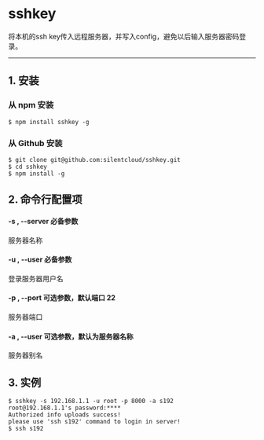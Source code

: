 # sshkey

将本机的ssh key传入远程服务器，并写入config，避免以后输入服务器密码登录。

---

## 1. 安装

### 从 npm 安装

    $ npm install sshkey -g

### 从 Github 安装

    $ git clone git@github.com:silentcloud/sshkey.git
    $ cd sshkey
    $ npm install -g

## 2. 命令行配置项

#### -s , --server 必备参数

服务器名称

#### -u , --user  必备参数

登录服务器用户名

#### -p , --port 可选参数，默认端口 22

服务器端口

#### -a , --user  可选参数，默认为服务器名称

服务器别名

## 3. 实例

    $ sshkey -s 192.168.1.1 -u root -p 8000 -a s192
    root@192.168.1.1's password:****
    Authorized info uploads success!
    please use 'ssh s192' command to login in server!
    $ ssh s192


